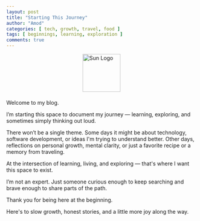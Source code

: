 ```yaml
---
layout: post
title: "Starting This Journey"
author: "Amod"
categories: [ tech, growth, travel, food ]
tags: [ beginnings, learning, exploration ]
comments: true
---
```


<img src="{{ site.baseurl }}/assets/images/logo.png" alt="Sun Logo" style="display:block; margin:0 auto; width:100px; margin-bottom:20px;">

Welcome to my blog.

I’m starting this space to document my journey — learning, exploring, and sometimes simply thinking out loud.

There won’t be a single theme. Some days it might be about technology, software development, or ideas I'm trying to understand better. Other days, reflections on personal growth, mental clarity, or just a favorite recipe or a memory from traveling.

At the intersection of learning, living, and exploring — that's where I want this space to exist.

I’m not an expert. Just someone curious enough to keep searching and brave enough to share parts of the path.

Thank you for being here at the beginning.

Here's to slow growth, honest stories, and a little more joy along the way.
